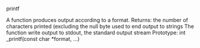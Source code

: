 printf


A function produces output according to a format. 
Returns: the number of characters printed (excluding the null byte used to end output to strings
The function write output to stdout, the standard output stream
Prototype: int _printf(const char *format, ...)

